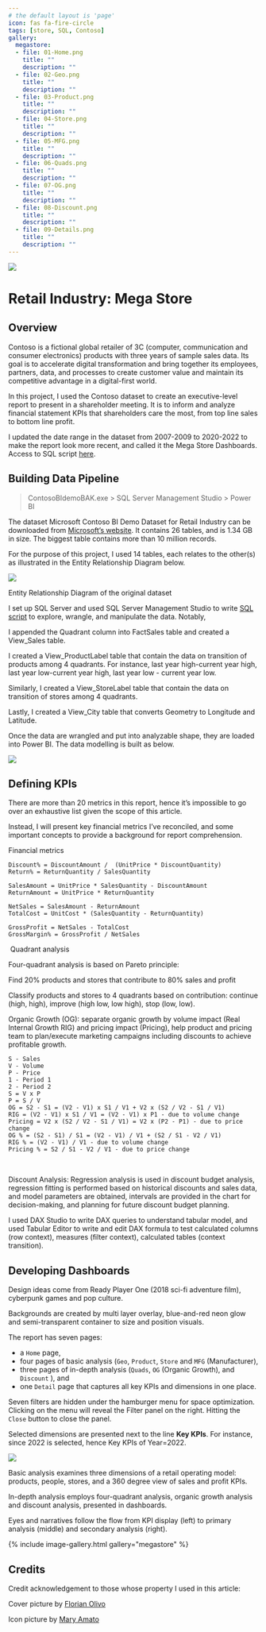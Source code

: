 ```yaml
---
# the default layout is 'page'
icon: fas fa-fire-circle
tags: [store, SQL, Contoso]
gallery:
  megastore:
  - file: 01-Home.png
    title: ""
    description: ""
  - file: 02-Geo.png
    title: ""
    description: ""
  - file: 03-Product.png
    title: ""
    description: ""
  - file: 04-Store.png
    title: ""
    description: ""
  - file: 05-MFG.png
    title: ""
    description: ""
  - file: 06-Quads.png
    title: ""
    description: ""
  - file: 07-OG.png
    title: ""
    description: ""
  - file: 08-Discount.png
    title: ""
    description: ""
  - file: 09-Details.png
    title: ""
    description: ""
---
```

![](/assets/image/florian-olivo-Mf23RF8xArY-unsplash.webp)

# Retail Industry: Mega Store

## Overview

Contoso is a fictional global retailer of 3C (computer, communication and consumer electronics) products with three years of sample sales data. Its goal is to accelerate digital transformation and bring together its employees, partners, data, and processes to create customer value and maintain its competitive advantage in a digital-first world.

In this project, I used the Contoso dataset to create an executive-level report to present in a shareholder meeting. It is to inform and analyze financial statement KPIs that shareholders care the most, from top line sales to bottom line profit.

I updated the date range in the dataset from 2007-2009 to 2020-2022 to make the report look more recent, and called it the Mega Store Dashboards. Access to SQL script [here](https://gist.github.com/zoedieptran/26605eaff3e04132ff22c7d295e6c30c).

## Building Data Pipeline

> ContosoBIdemoBAK.exe &gt; SQL Server Management Studio &gt; Power BI

The dataset Microsoft Contoso BI Demo Dataset for Retail Industry can be downloaded from [Microsoft’s website](https://www.microsoft.com/en-ca/download/details.aspx?id=18279). It contains 26 tables, and is 1.34 GB in size. The biggest table contains more than 10 million records.

For the purpose of this project, I used 14 tables, each relates to the other(s) as illustrated in the Entity Relationship Diagram below.

![](/assets/image/Screenshot_2023-03-01_at_5.51.23_PM.png)

Entity Relationship Diagram of the original dataset

I set up SQL Server and used SQL Server Management Studio to write [SQL script](https://gist.github.com/zoetran9/26605eaff3e04132ff22c7d295e6c30c) to explore, wrangle, and manipulate the data. Notably,

I appended the Quadrant column into FactSales table and created a View\_Sales table.

I created a View\_ProductLabel table that contain the data on transition of products among 4 quadrants. For instance, last year high-current year high, last year low-current year high, last year low - current year low.

Similarly, I created a View\_StoreLabel table that contain the data on transition of stores among 4 quadrants.

Lastly, I created a View\_City table that converts Geometry to Longitude and Latitude.

Once the data are wrangled and put into analyzable shape, they are loaded into Power BI. The data modelling is built as below.

![](/assets/image/Screenshot_2023-03-10_at_4.44.55_PM.png)

## Defining KPIs

There are more than 20 metrics in this report, hence it’s impossible to go over an exhaustive list given the scope of this article.

Instead, I will present key financial metrics I’ve reconciled, and some important concepts to provide a background for report comprehension.

Financial metrics
​
```text
Discount% = DiscountAmount /  (UnitPrice * DiscountQuantity)
Return% = ReturnQuantity / SalesQuantity

SalesAmount = UnitPrice * SalesQuantity - DiscountAmount
ReturnAmount = UnitPrice * ReturnQuantity

NetSales = SalesAmount - ReturnAmount
TotalCost = UnitCost * (SalesQuantity - ReturnQuantity)

GrossProfit = NetSales - TotalCost
GrossMargin% = GrossProfit / NetSales
```
​
Quadrant analysis

Four-quadrant analysis is based on Pareto principle:

Find 20% products and stores that contribute to 80% sales and profit

Classify products and stores to 4 quadrants based on contribution: continue (high, high), improve (high low, low high), stop (low, low).

Organic Growth (OG): separate organic growth by volume impact (Real Internal Growth RIG) and pricing impact (Pricing), help product and pricing team to plan/execute marketing campaigns including discounts to achieve profitable growth.

```text
S - Sales
V - Volume
P - Price
1 - Period 1
2 - Period 2
S = V x P
P = S / V
OG = S2 - S1 = (V2 - V1) x S1 / V1 + V2 x (S2 / V2 - S1 / V1)
RIG = (V2 - V1) x S1 / V1 = (V2 - V1) x P1 - due to volume change
Pricing = V2 x (S2 / V2 - S1 / V1) = V2 x (P2 - P1) - due to price change
OG % = (S2 - S1) / S1 = (V2 - V1) / V1 + (S2 / S1 - V2 / V1)
RIG % = (V2 - V1) / V1 - due to volume change
Pricing % = S2 / S1 - V2 / V1 - due to price change
```
​

Discount Analysis: Regression analysis is used in discount budget analysis, regression fitting is performed based on historical discounts and sales data, and model parameters are obtained, intervals are provided in the chart for decision-making, and planning for future discount budget planning.

I used DAX Studio to write DAX queries to understand tabular model, and used Tabular Editor to write and edit DAX formula to test calculated columns (row context), measures (filter context), calculated tables (context transition).

## Developing Dashboards

Design ideas come from Ready Player One (2018 sci-fi adventure film), cyberpunk games and pop culture.

Backgrounds are created by multi layer overlay, blue-and-red neon glow and semi-transparent container to size and position visuals.

The report has seven pages:

* a `Home` page,
* four pages of basic analysis (`Geo`, `Product`, `Store` and `MFG` (Manufacturer),
* three pages of in-depth analysis (`Quads`, `OG` (Organic Growth), and `Discount` ), and
* one `Detail` page that captures all key KPIs and dimensions in one place.

Seven filters are hidden under the hamburger menu for space optimization. Clicking on the menu will reveal the Filter panel on the right. Hitting the `Close` button to close the panel.

Selected dimensions are presented next to the line **Key KPIs**. For instance, since 2022 is selected, hence Key KPIs of Year=2022.

![](/assets/image/Screenshot_2023-03-17_at_1.43.05_AM.png)

Basic analysis examines three dimensions of a retail operating model: products, people, stores, and a 360 degree view of sales and profit KPIs.

In-depth analysis employs four-quadrant analysis, organic growth analysis and discount analysis, presented in dashboards.

Eyes and narratives follow the flow from KPI display (left) to primary analysis (middle) and secondary analysis (right).

{% include image-gallery.html gallery="megastore" %}

## Credits

Credit acknowledgement to those whose property I used in this article:

Cover picture by [Florian Olivo](https://unsplash.com/@florianolv)

Icon picture by [Mary Amato](https://notioly.com/)
